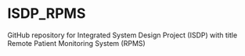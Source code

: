 # ISDP_RPMS
GitHub repository for Integrated System Design Project (ISDP) with title Remote Patient Monitoring System (RPMS)
